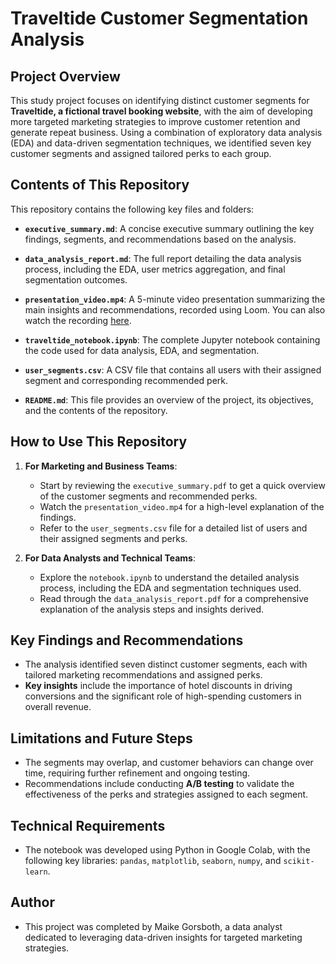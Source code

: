 # **Traveltide Customer Segmentation Analysis**

## **Project Overview**
This study project focuses on identifying distinct customer segments for **Traveltide, a fictional travel booking website**, with the aim of developing more targeted marketing strategies to improve customer retention and generate repeat business. Using a combination of exploratory data analysis (EDA) and data-driven segmentation techniques, we identified seven key customer segments and assigned tailored perks to each group.

## **Contents of This Repository**
This repository contains the following key files and folders:

- **`executive_summary.md`**: A concise executive summary outlining the key findings, segments, and recommendations based on the analysis.
- **`data_analysis_report.md`**: The full report detailing the data analysis process, including the EDA, user metrics aggregation, and final segmentation outcomes.
- **`presentation_video.mp4`**: A 5-minute video presentation summarizing the main insights and recommendations, recorded using Loom. You can also watch the recording [here](https://www.loom.com/share/42d32273203c432a83e806729e1aab52?sid=3b62e9e2-ed63-4ed4-97b2-ad3e9547a2e6).

- **`traveltide_notebook.ipynb`**: The complete Jupyter notebook containing the code used for data analysis, EDA, and segmentation.
- **`user_segments.csv`**: A CSV file that contains all users with their assigned segment and corresponding recommended perk.
- **`README.md`**: This file provides an overview of the project, its objectives, and the contents of the repository.

## **How to Use This Repository**
1. **For Marketing and Business Teams**:
   - Start by reviewing the `executive_summary.pdf` to get a quick overview of the customer segments and recommended perks.
   - Watch the `presentation_video.mp4` for a high-level explanation of the findings.
   - Refer to the `user_segments.csv` file for a detailed list of users and their assigned segments and perks.

2. **For Data Analysts and Technical Teams**:
   - Explore the `notebook.ipynb` to understand the detailed analysis process, including the EDA and segmentation techniques used.
   - Read through the `data_analysis_report.pdf` for a comprehensive explanation of the analysis steps and insights derived.

## **Key Findings and Recommendations**
- The analysis identified seven distinct customer segments, each with tailored marketing recommendations and assigned perks.
- **Key insights** include the importance of hotel discounts in driving conversions and the significant role of high-spending customers in overall revenue.

## **Limitations and Future Steps**
- The segments may overlap, and customer behaviors can change over time, requiring further refinement and ongoing testing.
- Recommendations include conducting **A/B testing** to validate the effectiveness of the perks and strategies assigned to each segment.

## **Technical Requirements**
- The notebook was developed using Python in Google Colab, with the following key libraries: `pandas`, `matplotlib`, `seaborn`, `numpy`, and `scikit-learn`.

## **Author**
- This project was completed by Maike Gorsboth, a data analyst dedicated to leveraging data-driven insights for targeted marketing strategies.
